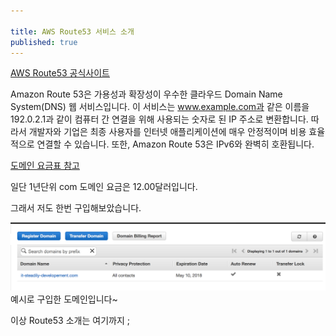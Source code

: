 ```yaml
---

title: AWS Route53 서비스 소개
published: true
---
```



[AWS Route53 공식사이트](https://aws.amazon.com/ko/route53/)

Amazon Route 53은 가용성과 확장성이 우수한 클라우드 Domain Name System(DNS) 웹 서비스입니다. 이 서비스는 www.example.com과 같은 이름을 192.0.2.1과 같이 컴퓨터 간 연결을 위해 사용되는 숫자로 된 IP 주소로 변환합니다. 따라서 개발자와 기업은 최종 사용자를 인터넷 애플리케이션에 매우 안정적이며 비용 효율적으로 연결할 수 있습니다. 또한, Amazon Route 53은 IPv6와 완벽히 호환됩니다.

[도메인 요금표 참고](https://d32ze2gidvkk54.cloudfront.net/Amazon_Route_53_Domain_Registration_Pricing_20140731.pdf)


일단 1년단위 com 도메인 요금은 12.00달러입니다.

그래서 저도 한번 구입해보았습니다.

![](/assets/imgs/2017/05/25/route53-intro-1-20170525.png)
예시로 구입한 도메인입니다~

이상 Route53 소개는 여기까지 ;